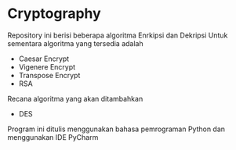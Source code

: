 # Cryptography
Repository ini berisi beberapa algoritma Enrkipsi dan Dekripsi
Untuk sementara algoritma yang tersedia adalah
- Caesar Encrypt
- Vigenere Encrypt
- Transpose Encrypt
- RSA

Recana algoritma yang akan ditambahkan
- DES

Program ini ditulis menggunakan bahasa pemrograman Python dan menggunakan IDE PyCharm
